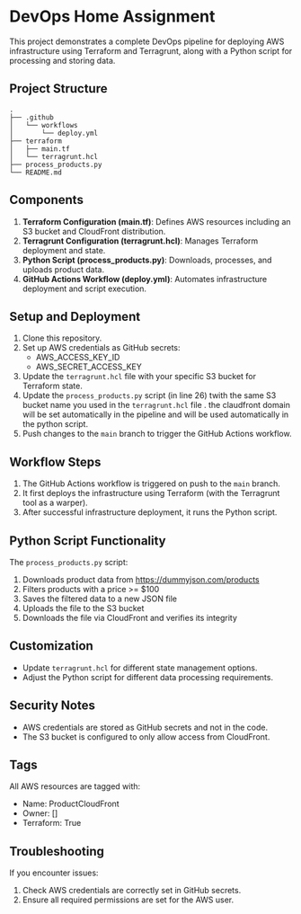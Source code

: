 # DevOps Home Assignment

This project demonstrates a complete DevOps pipeline for deploying AWS infrastructure using Terraform and Terragrunt, along with a Python script for processing and storing data.

## Project Structure

```
.
├── .github
│   └── workflows
│       └── deploy.yml
├── terraform
│   ├── main.tf
│   └── terragrunt.hcl
├── process_products.py
└── README.md
```

## Components

1. **Terraform Configuration (main.tf)**: Defines AWS resources including an S3 bucket and CloudFront distribution.
2. **Terragrunt Configuration (terragrunt.hcl)**: Manages Terraform deployment and state.
3. **Python Script (process_products.py)**: Downloads, processes, and uploads product data.
4. **GitHub Actions Workflow (deploy.yml)**: Automates infrastructure deployment and script execution.

## Setup and Deployment

1. Clone this repository.
2. Set up AWS credentials as GitHub secrets:
   - AWS_ACCESS_KEY_ID
   - AWS_SECRET_ACCESS_KEY
3. Update the `terragrunt.hcl` file with your specific S3 bucket for Terraform state.
4. Update the `process_products.py` script (in line 26) twith the same S3 bucket name you used in the `terragrunt.hcl` file . the claudfront domain will be set automatically  in the pipeline and will be used automatically in the python script. 
5. Push changes to the `main` branch to trigger the GitHub Actions workflow.

## Workflow Steps

1. The GitHub Actions workflow is triggered on push to the `main` branch.
2. It first deploys the infrastructure using Terraform (with the Terragrunt tool as a warper).
3. After successful infrastructure deployment, it runs the Python script.

## Python Script Functionality

The `process_products.py` script:
1. Downloads product data from https://dummyjson.com/products
2. Filters products with a price >= $100
3. Saves the filtered data to a new JSON file
4. Uploads the file to the S3 bucket
5. Downloads the file via CloudFront and verifies its integrity

## Customization

- Update `terragrunt.hcl` for different state management options.
- Adjust the Python script for different data processing requirements.

## Security Notes

- AWS credentials are stored as GitHub secrets and not in the code.
- The S3 bucket is configured to only allow access from CloudFront.

## Tags

All AWS resources are tagged with:
- Name: ProductCloudFront
- Owner: [<username>]
- Terraform: True

## Troubleshooting

If you encounter issues:
1. Check AWS credentials are correctly set in GitHub secrets.
2. Ensure all required permissions are set for the AWS user.

